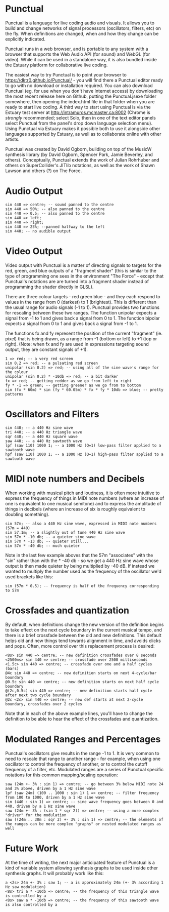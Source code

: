 # Punctual

Punctual is a language for live coding audio and visuals. It allows you to build
and change networks of signal processors (oscillators, filters, etc) on the fly.
When definitions are changed, when and how they change can be explicitly indicated.

Punctual runs in a web browser, and is portable to any system with a browser that
supports the Web Audio API (for sound) and WebGL (for video). While it can be used in a standalone way, it is also bundled inside the Estuary platform for collaborative live coding.

The easiest way to try Punctual is to point your browser to https://dktr0.github.io/Punctual/ - you will find there a Punctual editor ready to go with no download or installation required. You can also download Punctual (eg. for use when you don't have Internet access) by downloading the most recent release here on Github, putting the Punctual.jsexe folder somewhere, then opening the index.html file in that folder when you are ready to start live coding. A third way to start using Punctual is via the Estuary test server at http://intramuros.mcmaster.ca:8002 (Chrome is *strongly* recommended; select Solo, then in one of the text editor panels select Punctual from the panel's drop down language selection menu). Using Punctual via Estuary makes it possible both to use it alongside other languages supported by Estuary, as well as to collaborate online with other artists.

Punctual was created by David Ogborn, building on top of the MusicW synthesis
library (by David Ogborn, Spencer Park, Jamie Beverley, and others). Conceptually,
Punctual extends the work of Julian Rohrhuber and others on SuperCollider's JITlib notations, as well as the work of Shawn Lawson and others (?) on The Force.

# Audio Output

```
sin 440 => centre; -- sound panned to the centre
sin 440 => 50%; -- also panned to the centre
sin 440 => 0.5; -- also panned to the centre
sin 440 => left;
sin 440 => right;
sin 440 => 25%; --panned halfway to the left
sin 440; -- no audible output
```

# Video Output

Video output with Punctual is a matter of directing signals to targets for the red, green, and blue outputs of a "fragment shader" (this is similar to the type of programming one
sees in the environment "The Force" - except that Punctual's notations are are turned into
a fragment shader instead of programming the shader directly in GLSL).

There are three colour targets - red green blue - and they each respond to values in the range from 0 (darkest) to 1 (brightest). This is different than the usual range for audio signals (-1 to 1). Punctual provides two functions for rescaling between these two ranges. The function unipolar expects a signal from -1 to 1 and gives back a signal from 0 to 1. The function bipolar expects a signal from 0 to 1 and gives back a signal from -1 to 1.

The functions fx and fy represent the position of the current "fragment" (ie. pixel) that is being drawn, as a range from -1 (bottom or left) to +1 (top or right). (Note: when fx and fy are used in expressions targeting sound output, they are constant signals of +1).

```
1 => red; -- a very red screen
sin 0.2 => red; -- a pulsating red screen
unipolar (sin 0.2) => red; -- using all of the sine wave's range for the colour
unipolar (sin 0.2) * -10db => red; -- a bit darker
fx => red; -- getting redder as we go from left to right
fy * -1 => green; -- getting greener as we go from to bottom
sin (fx * 60m) * sin (fy * 60.05m) * fx * fy * 10db => blue; -- pretty patterns
```

# Oscillators and Filters

```
sin 440; -- a 440 Hz sine wave
tri 440; -- a 440 Hz triangle wave
sqr 440; -- a 440 Hz square wave
saw 440; -- a 440 Hz sawtooth wave
lpf (saw 110) 1000 1; -- a 1000 Hz (Q=1) low-pass filter applied to a sawtooth wave
hpf (saw 110) 1000 1; -- a 1000 Hz (Q=1) high-pass filter applied to a sawtooth wave
```

# MIDI note numbers and Decibels

When working with musical pitch and loudness, it is often more intuitive to express
the frequency of things in MIDI note numbers (where an increase of one is equivalent
  to one musical semitone) and to express the amplitude of things in decibels (where
    an increase of six is roughly equivalent to doubling something).

```
sin 57m; -- also a 440 Hz sine wave, expressed in MIDI note numbers (57m = 440)
sin 57.1m; -- a slightly out of tune 440 Hz sine wave
sin 57m * -10 db; -- a quieter sine wave
sin 57m * -13 db; -- quieter still...
sin 57m * -40 db; -- much quieter
```

Note in the last few example aboves that the 57m "associates" with the "sin" rather
than with the * -40 db - so we get a 440 Hz sine wave whose output is then made quieter
by being multiplied by -40 dB. If instead we wanted to multiply the number used as the
frequency of the oscillator we'd used brackets like this:

```
sin (57m * 0.5); -- frequency is half of the frequency corresponding to 57m
```

# Crossfades and quantization

By default, when definitions change the new version of the definition begins to take
effect on the next cycle boundary in the current musical tempo, and there is a brief
crossfade between the old and new definitions. This default helps old and new things
tend towards alignment in time, and avoids clicks and pops. Often, more control over
this replacement process is desired:

```
<8s> sin 440 => centre; -- new definition crossfades over 8 seconds
<2500ms> sin 440 => centre; -- crossfade over 2500 milliseconds
<1.5c> sin 440 => centre; -- crossfade over one and a half cycles (bars)
@4c sin 440 => centre; -- new definition starts on next 4-cycle/bar boundary
@0.5c sin 440 => centre; -- new definition starts on next half cycle boundary
@(2c,0.5c) sin 440 => centre; -- new definition starts half cycle after next two cycle boundary
@2c <2c> sin 440 => centre; -- new def starts at next 2-cycle boundary, crossfades over 2 cycles
```

Note that in each of the above example lines, you'll have to change the definition
to be able to hear the effect of the crossfades and quantization.

# Modulated Ranges and Percentages

Punctual's oscillators give results in the range -1 to 1. It is very common to need
to rescale that range to another range - for example, when using one oscillator to
control the frequency of another, or to control the cutoff frequency of a filter, etc.
Modulated ranges are a series of Punctual specific notations for this common
mapping/scaling operation:

```
saw (24m +- 3% : sin 1) => centre; -- go between 3% below MIDI note 24 and 3% above, driven by a 1 Hz sine wave
lpf (saw 24m) (100 .. 1000 : sin 1) 1 => centre; -- filter frequency from 100 to 1000, driven by a 1 Hz sine wave
sin (440 : sin 1) => centre; -- sine wave frequency goes between 0 and 440, driven by a 1 Hz sine wave
saw (24m +- 3% : (sin 1 * sqr 2)) => centre; -- using a more complex "driver" for the modulation
saw ((24m .. 30m : sqr 2) +- 3% : sin 1) => centre; -- the elements of the ranges can be more complex "graphs" or nested modulated ranges as well
```

# Future Work

At the time of writing, the next major anticipated feature of Punctual is a kind of variable
system allowing synthesis graphs to be used inside other synthesis graphs. It will
probably work like this:

```
a <2s> 24m +- 3% : saw 1; -- a is approximately 24m (+- 3% according 1 Hz saw modulation)
<8s> tri a * -10db => centre; -- the frequency of this triangle wave is controlled by a
<8s> saw a * -10db => centre; -- the frequency of this sawtooth wave is also controlled by a
```
